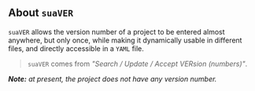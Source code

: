 About `suaVER`
-------------

`suaVER` allows the version number of a project to be entered almost anywhere, but only once, while making it dynamically usable in different files, and directly accessible in a `YAML` file.

> `suaVER` comes from *"Search / Update / Accept VERsion (numbers)"*.


<!-- VERSION - INFOS - AUTO - START -->

***Note:*** *at present, the project does not have any version number.*

<!-- VERSION - INFOS - AUTO - END -->
